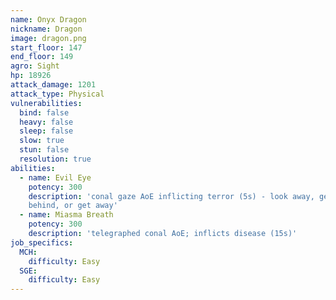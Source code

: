 ```yaml
---
name: Onyx Dragon
nickname: Dragon
image: dragon.png
start_floor: 147
end_floor: 149
agro: Sight
hp: 18926
attack_damage: 1201
attack_type: Physical
vulnerabilities:
  bind: false
  heavy: false
  sleep: false
  slow: true
  stun: false
  resolution: true
abilities:
  - name: Evil Eye
    potency: 300
    description: 'conal gaze AoE inflicting terror (5s) - look away, get
    behind, or get away'
  - name: Miasma Breath
    potency: 300
    description: 'telegraphed conal AoE; inflicts disease (15s)'
job_specifics:
  MCH:
    difficulty: Easy
  SGE:
    difficulty: Easy
---
```

